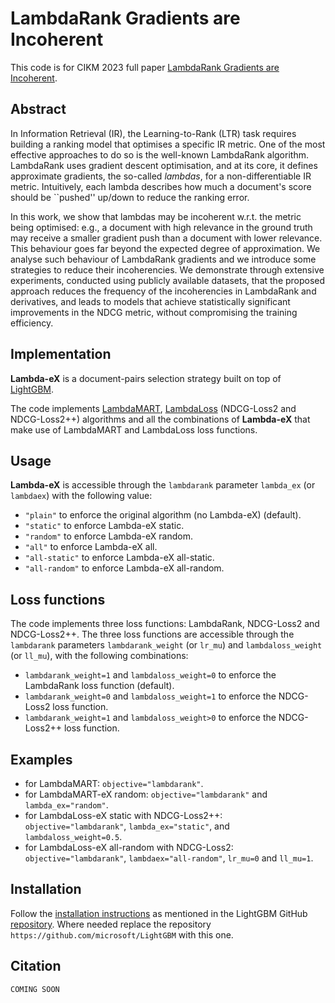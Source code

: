 LambdaRank Gradients are Incoherent
===============================

This code is for CIKM 2023 full paper [LambdaRank Gradients are Incoherent](https://dl.acm.org/doi/10.1145/3583780.3614948).

Abstract
---

In Information Retrieval (IR), the Learning-to-Rank (LTR) task requires building a ranking model that optimises a specific IR metric.
One of the most effective approaches to do so is the well-known LambdaRank algorithm.
LambdaRank uses gradient descent optimisation, and at its core, it defines approximate gradients, the so-called *lambdas*, for a non-differentiable IR metric.
Intuitively, each lambda describes how much a document's score should be ``pushed'' up/down to reduce the ranking error.

In this work, we show that lambdas may be incoherent w.r.t. the metric being optimised: e.g., a document with high relevance in the ground truth may receive a smaller gradient push than a document with lower relevance.
This behaviour goes far beyond the expected degree of approximation.
We analyse such behaviour of LambdaRank gradients and we introduce some strategies to reduce their incoherencies.
We demonstrate through extensive experiments, conducted using publicly available datasets, that the proposed approach reduces the frequency of the incoherencies in LambdaRank and derivatives, and leads to models that achieve statistically significant improvements in the NDCG metric, without compromising the training efficiency.

Implementation
---

**Lambda-eX** is a document-pairs selection strategy built on top of [LightGBM](https://github.com/microsoft/LightGBM).

The code implements [LambdaMART](https://www.microsoft.com/en-us/research/wp-content/uploads/2016/02/MSR-TR-2010-82.pdf), [LambdaLoss](https://dl.acm.org/doi/pdf/10.1145/3269206.3271784) (NDCG-Loss2 and NDCG-Loss2++) algorithms and all the combinations of **Lambda-eX** that make use of LambdaMART and LambdaLoss loss functions.

Usage
---

**Lambda-eX** is accessible through the ``lambdarank`` parameter ``lambda_ex`` (or ``lambdaex``) with the following value:
  - ``"plain"`` to enforce the original algorithm (no Lambda-eX) (default).
  - ``"static"`` to enforce Lambda-eX static.
  - ``"random"`` to enforce Lambda-eX random.
  - ``"all"`` to enforce Lambda-eX all.
  - ``"all-static"`` to enforce Lambda-eX all-static.
  - ``"all-random"`` to enforce Lambda-eX all-random.

Loss functions
---
The code implements three loss functions: LambdaRank, NDCG-Loss2 and NDCG-Loss2++. The three loss functions are accessible through the ``lambdarank`` parameters ``lambdarank_weight`` (or ``lr_mu``) and ``lambdaloss_weight`` (or ``ll_mu``), with the following combinations:
  - ``lambdarank_weight=1`` and ``lambdaloss_weight=0`` to enforce the LambdaRank loss function (default).
  - ``lambdarank_weight=0`` and ``lambdaloss_weight=1`` to enforce the NDCG-Loss2 loss function.
  - ``lambdarank_weight=1`` and ``lambdaloss_weight>0`` to enforce the NDCG-Loss2++ loss function.

Examples
---
 - for LambdaMART: ``objective="lambdarank"``.
 - for LambdaMART-eX random: ``objective="lambdarank"`` and ``lambda_ex="random"``.
 - for LambdaLoss-eX static with NDCG-Loss2++: ``objective="lambdarank"``, ``lambda_ex="static"``, and ``lambdaloss_weight=0.5``.
 - for LambdaLoss-eX all-random with NDCG-Loss2: ``objective="lambdarank"``, ``lambdaex="all-random"``, ``lr_mu=0`` and ``ll_mu=1``.

Installation
---
Follow the [installation instructions](https://lightgbm.readthedocs.io/en/latest/Installation-Guide.html) as mentioned in the LightGBM GitHub [repository](https://github.com/microsoft/LightGBM).
Where needed replace the repository ``https://github.com/microsoft/LightGBM`` with this one.

Citation
---

```
COMING SOON
```
